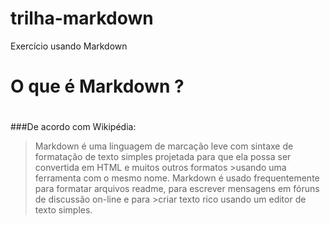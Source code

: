 # trilha-markdown
Exercício usando Markdown

# O que é Markdown ? <h1>

  
  ###De acordo com Wikipédia:
  >Markdown é uma linguagem de marcação leve com sintaxe de formatação de texto simples projetada para que ela possa ser convertida em HTML e muitos outros formatos >usando uma ferramenta com o mesmo nome. Markdown é usado frequentemente para formatar arquivos readme, para escrever mensagens em fóruns de discussão on-line e para >criar texto rico usando um editor de texto simples.
